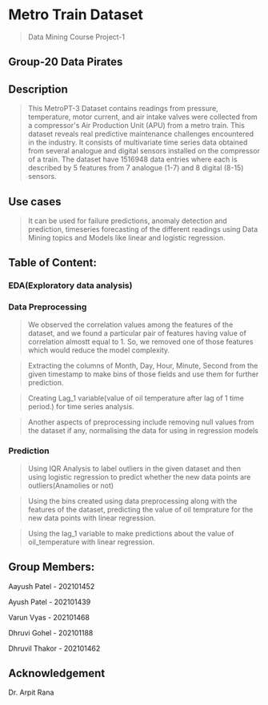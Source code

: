 
# Metro Train Dataset
> Data Mining Course Project-1

## Group-20 Data Pirates

## Description
> This MetroPT-3 Dataset contains readings from pressure, temperature, motor current, and air intake valves were collected from a compressor's Air Production Unit (APU) from a metro train. This dataset reveals real predictive maintenance challenges encountered in the industry. It consists of multivariate time series data obtained from several analogue and digital sensors installed on the compressor of a train. The dataset have 1516948 data entries where each is described by 5 features from 7 analogue (1-7) and 8 digital (8-15) sensors.

## Use cases
> It can be used for failure predictions, anomaly detection and prediction, timeseries forecasting of the different readings using Data Mining topics and Models like linear and logistic regression.

## Table of Content:
### EDA(Exploratory data analysis)
>
### Data Preprocessing
> We observed the correlation values among the features of the dataset, and we found a particular pair of features having value of correlation almostt equal to 1. So, we removed one of those features which would reduce the model complexity.

> Extracting the columns of Month, Day, Hour, Minute, Second from the given timestamp to make bins of those fields and use them for further prediction.

> Creating Lag_1 variable(value of oil temperature after lag of 1 time period.) for time series analysis. 

> Another aspects of preprocessing include removing null values from the dataset if any, normalising the data for using in regression models

### Prediction
> Using IQR Analysis to label outliers in the given dataset and then using logistic regression to predict whether the new data points are outliers(Anamolies or not)

> Using the bins created using data preprocessing along with the features of the dataset, predicting the value of oil temprature for the new data points with linear regression.

> Using the lag_1 variable to make predictions about the value of oil_temperature with linear regression.

## Group Members:

Aayush Patel - 202101452 

Ayush Patel - 202101439

Varun Vyas - 202101468

Dhruvi Gohel - 202101188

Dhruvil Thakor - 202101462

## Acknowledgement

Dr. Arpit Rana
